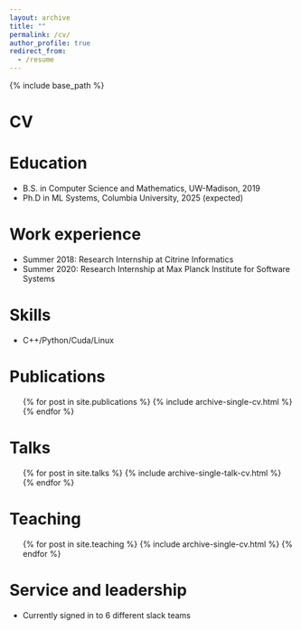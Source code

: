 ```yaml
---
layout: archive
title: ""
permalink: /cv/
author_profile: true
redirect_from:
  - /resume
---
```


{% include base_path %}
# <i class="fa fa-fw fa-briefcase "></i> CV

Education
======
* B.S. in Computer Science and Mathematics, UW-Madison, 2019
* Ph.D in ML Systems, Columbia University, 2025 (expected)

Work experience
======
* Summer 2018: Research Internship at Citrine Informatics
* Summer 2020: Research Internship at Max Planck Institute for Software Systems 
  
Skills
======
* C++/Python/Cuda/Linux

Publications
======
  <ul>{% for post in site.publications %}
    {% include archive-single-cv.html %}
  {% endfor %}</ul>
  
Talks
======
  <ul>{% for post in site.talks %}
    {% include archive-single-talk-cv.html %}
  {% endfor %}</ul>
  
Teaching
======
  <ul>{% for post in site.teaching %}
    {% include archive-single-cv.html %}
  {% endfor %}</ul>
  
Service and leadership
======
* Currently signed in to 6 different slack teams
